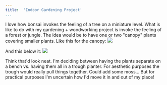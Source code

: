 ```yaml
---
title:  'Indoor Gardening Project'
...
```


I love how bonsai invokes the feeling of a tree on a miniature level. What is like to do with my gardening + woodworking project is invoke the feeling of a forest or jungle. The idea would be to have one or two "canopy" plants covering smaller plants. Like this for the canopy:
![](https://i.imgur.com/0J5j9FI.jpg)

And this below it:
![](https://imgur.com/d5pscn0.jpg)

Think that'd look neat. I'm deciding between having the plants separate on a bench vs. having them all in a trough planter. For aesthetic purposes the trough would really pull things together. Could add some moss... But for practical purposes I'm uncertain how I'd move it in and out of my place!